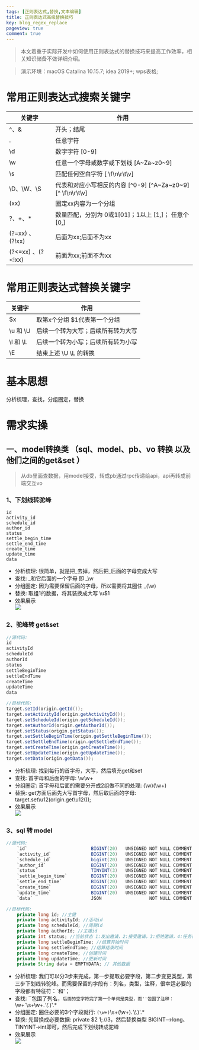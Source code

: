 ```yaml
---
tags: [正则表达式,替换,文本编辑]
title: 正则表达式高级替换技巧
key: blog_regex_replace
pageview: true
comment: true
---
```


> 本文着重于实际开发中如何使用正则表达式的替换技巧来提高工作效率，相关知识储备不做详细介绍。

> 演示环境：macOS Catalina 10.15.7; idea 2019+; wps表格;

# 常用正则表达式搜索关键字

| 关键字    | 作用    |
| --- | --- |
| ^、& |   开头；结尾  |
| .    | 任意字符    |
| \d   | 数字字符   [0-9] |
| \w  | 任意一个字母或数字或下划线  [A~Za~z0~9] |
| \s | 匹配任何空白字符   [ \f\n\r\t\v] |
|\D、\W、\S | 代表和对应小写相反的内容    [^0-9]  [^A~Za~z0~9]   [^ \f\n\r\t\v]|
| (xx)  |  圈定xx内容为一个分组    |
| ?、+、* | 数量匹配，分别为 0或1[01]；1以上 [1,]； 任意个[0,]   |
| (?=xx) 、(?!xx)  |   后面为xx;后面不为xx |
| (?<=xx) 、(?<!xx)  |   前面为xx;前面不为xx |

# 常用正则表达式替换关键字
| 关键字    | 作用    |
| --- | --- |
|  $x  |  取第x个分组 $1代表第一个分组    |
|  \u 和 \U  | 后续一个转为大写；后续所有转为大写    |
|  \l 和 \L |  后续一个转为小写；后续所有转为小写   |
|  \E   |  结束上述 \U \L 的转换  |

# 基本思想
分析梳理，查找，分组圈定，替换


# 需求实操
## 一、model转换类 （sql、model、pb、vo 转换 以及他们之间的get&set ）
> 从db里面查数据，用model接受，转成pb通过rpc传递给api，api再转成前端交互vo
### 1、下划线转驼峰
```
id               
activity_id      
schedule_id      
author_id        
status           
settle_begin_time
settle_end_time  
create_time      
update_time      
data                 
```
* 分析梳理: 很简单，就是把_去掉，然后把_后面的字母变成大写
* 查找: _和它后面的一个字母 即 _\w
* 分组圈定: 因为需要保留后面的字母，所以需要将其圈住 _(\w)  
* 替换: 取组1的数据，将其装换成大写 \u$1
* 效果展示   
  ![](https://cdn.jsdelivr.net/gh/logosty/picture@master/img/1622639396812-1622639396808-Kapture2021-06-02at21.09.30.gif)

### 2、驼峰转 get&set
``` java
//源代码:
id
activityId
scheduleId
authorId
status
settleBeginTime
settleEndTime  
createTime
updateTime
data

//目标代码:
target.setId(origin.getId());
target.setActivityId(origin.getActivityId());
target.setScheduleId(origin.getScheduleId());
target.setAuthorId(origin.getAuthorId());
target.setStatus(origin.getStatus());
target.setSettleBeginTime(origin.getSettleBeginTime());
target.setSettleEndTime(origin.getSettleEndTime());
target.setCreateTime(origin.getCreateTime());
target.setUpdateTime(origin.getUpdateTime());
target.setData(origin.getData());
```
* 分析梳理: 找到每行的首字母，大写，然后填充get和set
* 查找: 首字母和后面的字母: \w\w+
* 分组圈定: 首字母和后面的需要分开成2组做不同的处理: (\w)(\w+)
* 替换: get方面后面先大写首字母，然后取后面的字母: target.set\u$1$2(origin.get\u$1$2());
* 效果展示  
  ![](https://cdn.jsdelivr.net/gh/logosty/picture@master/img/1622723203221-1622723203181-Kapture2021-06-03at20.26.15.gif)

### 3、sql 转 model
``` java
//源代码:
    `id`                        BIGINT(20)   UNSIGNED NOT NULL COMMENT '主键',
    `activity_id`               BIGINT(20)   UNSIGNED NOT NULL COMMENT '活动id',
    `schedule_id`               bigint(20)   UNSIGNED NOT NULL COMMENT '周期id',
    `author_id`                 BIGINT(20)   UNSIGNED NOT NULL COMMENT '主播id',
    `status`                    TINYINT(3)   UNSIGNED NOT NULL COMMENT '当前状态 1:发出邀请，2:接受邀请，3:拒绝邀请，4:任务已创建 5:已结算可提现',
    `settle_begin_time`         BIGINT(20)   UNSIGNED NOT NULL COMMENT '结算开始时间',
    `settle_end_time`           BIGINT(20)   UNSIGNED NOT NULL COMMENT '结算结束时间',
    `create_time`               BIGINT(20)   UNSIGNED NOT NULL COMMENT '创建时间',
    `update_time`               BIGINT(20)   UNSIGNED NOT NULL COMMENT '更新时间',
    `data`                      JSON                  NOT NULL COMMENT '其他数据',

//目标代码:
    private long id; //主键
    private long activityId; //活动id
    private long scheduleId; //周期id
    private long authorId; //主播id
    private int status; //当前状态 1:发出邀请，2:接受邀请，3:拒绝邀请，4:任务已创建 5:已结算可提现
    private long settleBeginTime; //结算开始时间
    private long settleEndTime; //结算结束时间
    private long createTime; //创建时间
    private long updateTime; //更新时间
    private String data = EMPTYDATA; // 其他数据
```
* 分析梳理: 我们可以分3步来完成，第一步提取必要字段，第二步变更类型，第三步下划线转驼峰。而需要保留的字段有：列名，类型，注释，很幸运必要的字段都有特征符：`和'；
* 查找: ``包围了列名，`后面的空字符完了第一个单词是类型，而''包围了注释： `\w+`\s+\w+.*'(.*)'.*
* 分组圈定: 圈住必要的3个字段就行: `(\w+)`\s+(\w+).*'(.*)'.*
* 替换: 先替换成必要数据: private $2 $1;  //$3，然后替换类型 BIGINT—>long、TINYINT->int即可，然后完成下划线转成驼峰
* 效果展示  
  ![](https://cdn.jsdelivr.net/gh/logosty/picture@master/img/1622724668588-1622724668547-Kapture2021-06-03at20.50.22.gif)